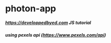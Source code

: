 # photon-app
##### https://developpedbyed.com JS tutorial
##### using pexels api (https://www.pexels.com/api)
